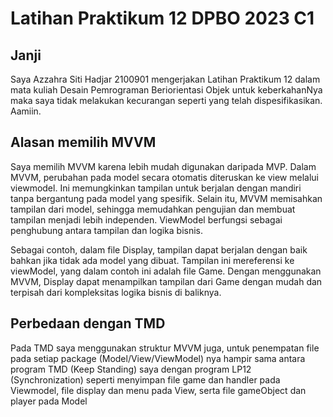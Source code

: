 # Latihan Praktikum 12 DPBO 2023 C1

## Janji
Saya Azzahra Siti Hadjar 2100901 mengerjakan Latihan Praktikum 12 dalam mata kuliah Desain Pemrograman Beriorientasi Objek untuk keberkahanNya maka saya tidak melakukan kecurangan seperti yang telah dispesifikasikan. Aamiin.

## Alasan memilih MVVM
Saya memilih MVVM karena lebih mudah digunakan daripada MVP. Dalam MVVM, perubahan pada model secara otomatis diteruskan ke view melalui viewmodel. Ini memungkinkan tampilan untuk berjalan dengan mandiri tanpa bergantung pada model yang spesifik. Selain itu, MVVM memisahkan tampilan dari model, sehingga memudahkan pengujian dan membuat tampilan menjadi lebih independen. ViewModel berfungsi sebagai penghubung antara tampilan dan logika bisnis.

Sebagai contoh, dalam file Display, tampilan dapat berjalan dengan baik bahkan jika tidak ada model yang dibuat. Tampilan ini mereferensi ke viewModel, yang dalam contoh ini adalah file Game. Dengan menggunakan MVVM, Display dapat menampilkan tampilan dari Game dengan mudah dan terpisah dari kompleksitas logika bisnis di baliknya.

## Perbedaan dengan TMD
Pada TMD saya menggunakan struktur MVVM juga, untuk penempatan file pada setiap package (Model/View/ViewModel) nya hampir sama antara program TMD (Keep Standing) saya dengan program LP12 (Synchronization) seperti menyimpan file game dan handler pada Viewmodel, file display dan menu pada View, serta file gameObject dan player pada Model
